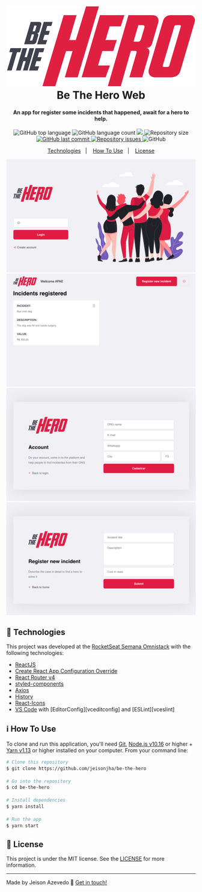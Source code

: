 <h1 align="center">
    <img alt="Be The Hero!" src="./frontend/src/assets/logo.svg" />
    <br>
    Be The Hero Web
</h1>

<h4 align="center">
  An app for register some incidents that happened, await for a hero to help.
</h4>
<p align="center">
  <img alt="GitHub top language" src="https://img.shields.io/github/languages/top/jeisonjha/be-the-hero.svg">
  
  <img alt="GitHub language count" src="https://img.shields.io/github/languages/count/jeisonjha/be-the-hero.svg">
  
  <a href="https://www.codacy.com/manual/JeisonJHA/be-the-hero?utm_source=github.com&amp;utm_medium=referral&amp;utm_content=JeisonJHA/be-the-hero&amp;utm_campaign=Badge_Grade">
    <img src="https://api.codacy.com/project/badge/Grade/aa3da21389b94437990040f2913eb5cd"/>
  </a>
  
  <img alt="Repository size" src="https://img.shields.io/github/repo-size/jeisonjha/be-the-hero.svg">
  <a href="https://github.com/jeisonjha/be-the-hero/commits/master">
    <img alt="GitHub last commit" src="https://img.shields.io/github/last-commit/jeisonjha/be-the-hero.svg">
  </a>
  
  <a href="https://github.com/jeisonjha/be-the-hero/issues">
    <img alt="Repository issues" src="https://img.shields.io/github/issues/jeisonjha/be-the-hero.svg">
  </a>
  
  <img alt="GitHub" src="https://img.shields.io/github/license/jeisonjha/be-the-hero.svg">   
</p>

<p align="center">
  <a href="#rocket-technologies">Technologies</a>&nbsp;&nbsp;&nbsp;|&nbsp;&nbsp;&nbsp;
  <a href="#information_source-how-to-use">How To Use</a>&nbsp;&nbsp;&nbsp;|&nbsp;&nbsp;&nbsp;
  <a href="#memo-license">License</a>
</p>

<p align="center">
  <img alt="Login" src="./.images/login_screen.png">   
  <img alt="Register" src="./.images/main_screen.png">   
  <img alt="Dahsboard" src="./.images/new_account.png">   
  <img alt="Profile" src="./.images/new_incident.png">   
</p>

## :rocket: Technologies

This project was developed at the [RocketSeat Semana Omnistack](https://rocketseat.com.br) with the following technologies:

- [ReactJS](https://reactjs.org/)
- [Create React App Configuration Override](https://github.com/sharegate/craco)
- [React Router v4](https://github.com/ReactTraining/react-router)
- [styled-components](https://www.styled-components.com/)
- [Axios](https://github.com/axios/axios)
- [History](https://www.npmjs.com/package/history)
- [React-Icons](http://react-icons.github.io/react-icons/)
- [VS Code][vc] with [EditorConfig][vceditconfig] and [ESLint][vceslint]

## :information_source: How To Use

To clone and run this application, you'll need [Git](https://git-scm.com), [Node.js v10.16][nodejs] or higher + [Yarn v1.13][yarn] or higher installed on your computer. From your command line:

```bash
# Clone this repository
$ git clone https://github.com/jeisonjha/be-the-hero

# Go into the repository
$ cd be-the-hero

# Install dependencies
$ yarn install

# Run the app
$ yarn start
```

## :memo: License

This project is under the MIT license. See the [LICENSE](https://github.com/jeisonjha/be-the-hero/blob/master/LICENSE) for more information.

---

Made by Jeison Azevedo :wave: [Get in touch!](https://www.linkedin.com/in/jeison-azevedo/)

[nodejs]: https://nodejs.org/
[yarn]: https://yarnpkg.com/
[vc]: https://code.visualstudio.com/
